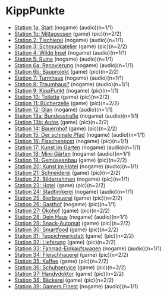 # KippPunkte

- [Station 1a: Start](1a.md) (nogame) (audio)(n=1/1)
- [Station 1b: Mittagessen](1b.md) (game) (pic)(n=2/2)
- [Station 2: Tischlerei](2.md) (nogame) (audio)(n=1/1)
- [Station 3: Schmuckatelier](3.md) (game) (pic)(n=2/2)
- [Station 4: Wilde Insel](4.md) (nogame) (audio)(n=1/1)
- [Station 5: Ruine](5.md) (nogame) (audio)(n=1/1)
- [Station 6a: Renovierung](6a.md) (nogame) (audio)(n=1/1)
- [Station 6b: Bauprojekt](6b.md) (game) (pic)(n=2/2)
- [Station 7: Turmhaus](7.md) (nogame) (audio)(n=1/1)
- [Station 8: Traumhaus?](8.md) (nogame) (audio)(n=1/1)
- [Station 9: KippPunkt](9.md) (nogame) (pic)(n=1/1)
- [Station 10: Toilette](10.md) (game) (pic)(n=2/2)
- [Station 11: Bücherzelle](11.md) (game) (pic)(n=2/2)
- [Station 12: Glan](12.md) (nogame) (audio)(n=1/1)
- [Station 13a: Bundesstraße](13a.md) (nogame) (audio)(n=1/1)
- [Station 13b: Autos](13b.md) (game) (pic)(n=2/2)
- [Station 14: Bauernhof](14.md) (game) (pic)(n=2/2)
- [Station 15: Der schmale Pfad](15.md) (nogame) (audio)(n=1/1)
- [Station 16: Flaschenpost](16.md) (nogame) (pic)(n=1/1)
- [Station 17: Kunst im Garten](17.md) (nogame) (audio)(n=1/1)
- [Station 18: Mini-Gärten](18.md) (nogame) (audio)(n=1/1)
- [Station 19: Gemüseanbau](19.md) (game) (pic)(n=2/2)
- [Station 20: Kunst im Hotel](20.md) (nogame) (audio)(n=1/1)
- [Station 21: Schneiderei](21.md) (game) (pic)(n=2/2)
- [Station 22: Bilderrahmen](22.md) (nogame) (pic)(n=1/1)
- [Station 23: Hotel](23.md) (game) (pic)(n=2/2)
- [Station 24: Stadtimkerei](24.md) (nogame) (audio)(n=1/1)
- [Station 25: Bierbrauerei](25.md) (game) (pic)(n=2/2)
- [Station 26: Gasthof](26.md) (nogame) (pic)(n=1/1)
- [Station 27: Ökohof](27.md) (game) (pic)(n=2/2)
- [Station 28: Dein Haus](28.md) (nogame) (audio)(n=1/1)
- [Station 29: Snack-Automat](29.md) (game) (pic)(n=2/2)
- [Station 30: Smartfood](30.md) (game) (pic)(n=2/2)
- [Station 31: Teppichwerkstatt](31.md) (game) (pic)(n=2/2)
- [Station 32: Lieferung](32.md) (game) (pic)(n=2/2)
- [Station 33: Fahrrad-Einkaufswagen](33.md) (nogame) (audio)(n=1/1)
- [Station 34: Fleischhauerei](34.md) (game) (pic)(n=2/2)
- [Station 35: Kaffee](35.md) (game) (pic)(n=2/2)
- [Station 36: Schuhservice](36.md) (game) (pic)(n=2/2)
- [Station 37: Handydoktor](37.md) (game) (pic)(n=2/2)
- [Station 38: Bäckerei](38.md) (game) (pic)(n=2/2)
- [Station 39: Gamers Finest](39.md) (nogame) (audio)(n=1/1)